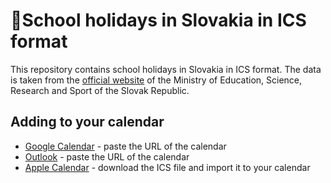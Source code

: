 # 🎒School holidays in Slovakia in ICS format
This repository contains school holidays in Slovakia in ICS format.
The data is taken from the [official website](https://www.minedu.sk/terminy-prazdnin/) of the Ministry of Education, Science, Research and Sport of the Slovak Republic.

## Adding to your calendar
- [Google Calendar](https://calendar.google.com/calendar/r/settings/addbyurl) - paste the URL of the calendar
- [Outlook](https://support.office.com/en-us/article/import-or-subscribe-to-a-calendar-in-outlook-com-cff1429c-5af6-41ec-a5b4-74f2c278e98c) - paste the URL of the calendar
- [Apple Calendar](https://support.apple.com/guide/calendar/import-and-export-calendars-icl1022/mac) - download the ICS file and import it to your calendar
